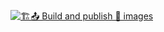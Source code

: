 [![🏗️📤 Build and publish 🐳 images](https://github.com/EqualifyApp/process-controller/actions/workflows/containerize.yml/badge.svg)](https://github.com/EqualifyApp/process-controller/actions/workflows/containerize.yml)